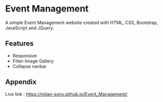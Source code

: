 # Event Management

A simple Event Management website created with HTML, CSS, Bootstrap, JavaScript and JQuery.
## Features

- Responsive
- Filter-Image Gallery
- Collapse navbar

## Appendix

Live link : https://milan-sony.github.io/Event_Management/
